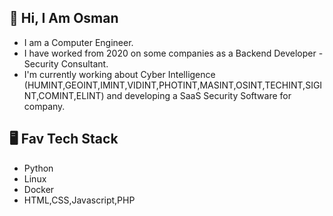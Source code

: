 
## 👋 Hi, I Am Osman

- I am a Computer Engineer.
- I have worked from 2020 on some companies as a Backend Developer - Security Consultant.
- I'm currently working about Cyber Intelligence (HUMINT,GEOINT,IMINT,VIDINT,PHOTINT,MASINT,OSINT,TECHINT,SIGINT,COMINT,ELINT) and developing a SaaS Security Software for company.


 
</td><td valign="top" width="25%">

## 🖥️ Fav Tech Stack


- Python
- Linux 
- Docker
- HTML,CSS,Javascript,PHP
 
